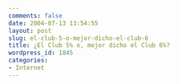 ```yaml
---
comments: false
date: 2004-07-13 13:54:55
layout: post
slug: el-club-5-o-mejor-dicho-el-club-6
title: ¿El Club 5% o, mejor dicho el Club 6%?
wordpress_id: 1845
categories:
- Internet
---
```


